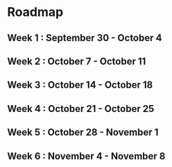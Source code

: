 # Roadmap

## Week 1 : September 30 - October 4

## Week 2 : October 7 - October 11

## Week 3 : October 14 - October 18

## Week 4 : October 21 - October 25

## Week 5 : October 28 - November 1

## Week 6 : November 4 - November 8
